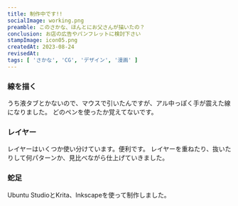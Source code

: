 ```yaml
---
title: 制作中です!!
socialImage: working.png
preamble: このさかな、ほんとにお父さんが描いたの？
conclusion: お店の広告やパンフレットに検討下さい
stampImage: icon05.png
createdAt: 2023-08-24
revisedAt: 
tags: [ 'さかな', 'CG', 'デザイン', '漫画' ]
---
```


### 線を描く

うち液タブとかないので、マウスで引いたんですが、アル中っぽく手が震えた線になりました。
どのペンを使ったか覚えてないです。

### レイヤー

レイヤーはいくつか使い分けています。便利です。
レイヤーを重ねたり、抜いたりして何パターンか、見比べながら仕上げていきました。

### 蛇足

Ubuntu StudioとKrita、Inkscapeを使って制作しました。
